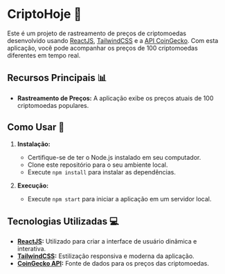 # CriptoHoje 🚀

Este é um projeto de rastreamento de preços de criptomoedas desenvolvido usando [ReactJS](https://react.dev/), [TailwindCSS](https://tailwindcss.com/) e a [API CoinGecko](https://www.coingecko.com/pt/api). Com esta aplicação, você pode acompanhar os preços de 100 criptomoedas diferentes em tempo real.

## Recursos Principais 📊

- **Rastreamento de Preços:** A aplicação exibe os preços atuais de 100 criptomoedas populares.
  
## Como Usar 🤔

1. **Instalação:**
   - Certifique-se de ter o Node.js instalado em seu computador.
   - Clone este repositório para o seu ambiente local.
   - Execute `npm install` para instalar as dependências.

2. **Execução:**
   - Execute `npm start` para iniciar a aplicação em um servidor local.

## Tecnologias Utilizadas 💻

- **[ReactJS](https://react.dev/):** Utilizado para criar a interface de usuário dinâmica e interativa.
- **[TailwindCSS](https://tailwindcss.com/):** Estilização responsiva e moderna da aplicação.
- **[CoinGecko API](https://www.coingecko.com/pt/api):** Fonte de dados para os preços das criptomoedas.


